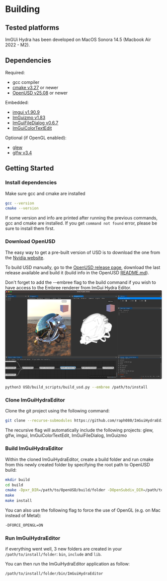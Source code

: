 # Building

## Tested platforms

ImGUi Hydra has been developed on MacOS Sonora 14.5 (Macbook Air 2022 - M2).

## Dependencies

Required:
* gcc compiler
* [cmake v3.27](https://cmake.org/) or newer
* [OpenUSD v25.08](https://github.com/PixarAnimationStudios/OpenUSD) or newer

Embedded:
* [imgui v1.90.9](https://github.com/ocornut/imgui)
* [ImGuizmo v1.83](https://github.com/CedricGuillemet/ImGuizmo)
* [ImGuiFileDialog v0.6.7](https://github.com/aiekick/ImGuiFileDialog)
* [ImGuiColorTextEdit](https://github.com/BalazsJako/ImGuiColorTextEdit)

Optional (if OpenGL enabled):
* [glew](https://github.com/Perlmint/glew-cmake)
* [glfw v3.4](https://github.com/glfw/glfw)

## Getting Started

### Install dependencies

Make sure gcc and cmake are installed

```bash
gcc --version
cmake --version
```
If some version and info are printed after running the previous commands, gcc and cmake are installed. If you get `command not found` error, please be sure to install them first.

### Download OpenUSD

The easy way to get a pre-built version of USD is to download the one from the [Nvidia website](https://developer.nvidia.com/usd).

To build USD manually, go to the [OpenUSD release page](https://github.com/PixarAnimationStudios/OpenUSD/releases), download the last release available and build it (build info in the OpenUSD [README.md](https://github.com/PixarAnimationStudios/OpenUSD/blob/release/README.md)).

Don't forget to add the --embree flag to the build command if you wish to have access to the Embree renderer from ImGui Hydra Editor.
![embree enabled in ImGui Hydra Editor](resources/multi_renderers.png)

```bash
python3 USD/build_scripts/build_usd.py --embree /path/to/install
```

### Clone ImGuiHydraEditor

Clone the git project using the following command:

```bash
git clone --recurse-submodules https://github.com/raph080/ImGuiHydraEditor.git
```

The recursive flag will automatically include the following projects: glew, glfw, imgui, ImGuiColorTextEdit, ImGuiFileDialog, ImGuizmo

### Build ImGuiHydraEditor

Within the cloned ImGuiHydraEditor, create a build folder and run cmake from this newly created folder by specifying the root path to OpenUSD build:

```bash
mkdir build
cd build
cmake -Dpxr_DIR=/path/to/OpenUSD/build/folder -DOpenSubdiv_DIR=/path/to/OpenUSD/build/folder/lib/cmake/OpenSubdiv -DCMAKE_INSTALL_PREFIX=/path/to/install/folder ..
make
make install
```

You can also use the following flag to force the use of OpenGL (e.g. on Mac instead of Metal):
```bash
-DFORCE_OPENGL=ON
```

### Run ImGuiHydraEditor
   
if everything went well, 3 new folders are created in your `/path/to/install/folder`: `bin`, `include` and `lib`.

You can then run the ImGuiHydraEditor application as follow:

```bash
/path/to/install/folder/bin/ImGuiHydraEditor
```